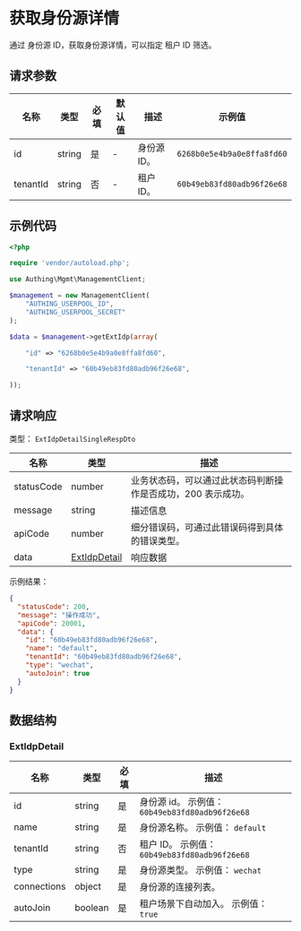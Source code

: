 # 获取身份源详情

<!--
  警告⚠️：
  不要直接修改该文档，
  https://github.com/Authing/authing-docs-factory
  使用该项目进行生成
-->

<LastUpdated />

通过 身份源 ID，获取身份源详情，可以指定 租户 ID 筛选。

## 请求参数

| 名称     | 类型   | 必填 | 默认值 | 描述        | 示例值                     |
| -------- | ------ | ---- | ------ | ----------- | -------------------------- |
| id       | string | 是   | -      | 身份源 ID。 | `6268b0e5e4b9a0e8ffa8fd60` |
| tenantId | string | 否   | -      | 租户 ID。   | `60b49eb83fd80adb96f26e68` |

## 示例代码

```php
<?php

require 'vendor/autoload.php';

use Authing\Mgmt\ManagementClient;

$management = new ManagementClient(
    "AUTHING_USERPOOL_ID",
    "AUTHING_USERPOOL_SECRET"
);

$data = $management->getExtIdp(array(

    "id" => "6268b0e5e4b9a0e8ffa8fd60",

    "tenantId" => "60b49eb83fd80adb96f26e68",

));
```

## 请求响应

类型： `ExtIdpDetailSingleRespDto`

| 名称       | 类型                                     | 描述                                                         |
| ---------- | ---------------------------------------- | ------------------------------------------------------------ |
| statusCode | number                                   | 业务状态码，可以通过此状态码判断操作是否成功，200 表示成功。 |
| message    | string                                   | 描述信息                                                     |
| apiCode    | number                                   | 细分错误码，可通过此错误码得到具体的错误类型。               |
| data       | <a href="#ExtIdpDetail">ExtIdpDetail</a> | 响应数据                                                     |

示例结果：

```json
{
  "statusCode": 200,
  "message": "操作成功",
  "apiCode": 20001,
  "data": {
    "id": "60b49eb83fd80adb96f26e68",
    "name": "default",
    "tenantId": "60b49eb83fd80adb96f26e68",
    "type": "wechat",
    "autoJoin": true
  }
}
```

## 数据结构

### <a id="ExtIdpDetail"></a> ExtIdpDetail

| 名称        | 类型    | 必填 | 描述                                            |
| ----------- | ------- | ---- | ----------------------------------------------- |
| id          | string  | 是   | 身份源 id。 示例值： `60b49eb83fd80adb96f26e68` |
| name        | string  | 是   | 身份源名称。 示例值： `default`                 |
| tenantId    | string  | 否   | 租户 ID。 示例值： `60b49eb83fd80adb96f26e68`   |
| type        | string  | 是   | 身份源类型。 示例值： `wechat`                  |
| connections | object  | 是   | 身份源的连接列表。                              |
| autoJoin    | boolean | 是   | 租户场景下自动加入。 示例值： `true`            |
